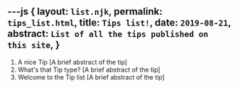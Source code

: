---js
{
  layout:    `list.njk`,
  permalink: `tips_list.html`,
  title:     `Tips list!`,
  date:      `2019-08-21`,
  abstract:  `List of all the tips published on this site`,
}
---
[comment]: # (======== Mockup of posts list ========)
1. A nice Tip [A brief abstract of the tip]
2. What's that Tip type? [A brief abstract of the tip]
3. Welcome to the Tip list [A brief abstract of the tip]
